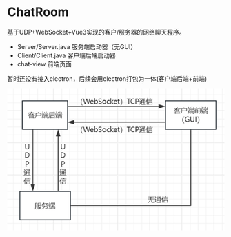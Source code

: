 # ChatRoom

基于UDP+WebSocket+Vue3实现的客户/服务器的网络聊天程序。

- Server/Server.java 服务端启动器（无GUI）
- Client/Client.java 客户端后端启动器
- chat-view 前端页面

暂时还没有接入electron，后续会用electron打包为一体(客户端后端+前端)

![流程图](https://raw.githubusercontent.com/gybaoyu/ChatRoom/refs/heads/main/readme-img/image-20250409151453735.png)
